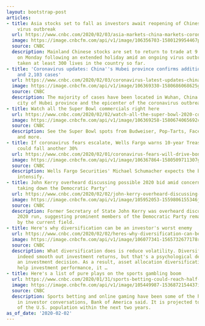 ```yaml
---
layout: bootstrap-post
articles:
- title: Asia stocks set to fall as investors await reopening of Chinese markets amid
    virus outbreak
  url: https://www.cnbc.com/2020/02/03/asia-markets-china-markets-coronavirus-caixin-manufacturing-pmi-in-focus.html
  image: https://image.cnbcfm.com/api/v1/image/106356703-1580129954467preview.jpg?v=1580686304
  source: CNBC
  description: Mainland Chinese stocks are set to return to trade at 9:30 a.m. HK/SIN
    on Monday following an extended holiday amid an ongoing virus outbreak that has
    taken at least 300 lives in the country so far.
- title: 'Coronavirus updates: China''s Hubei province confirms additional 56 deaths
    and 2,103 cases'
  url: https://www.cnbc.com/2020/02/03/coronavirus-latest-updates-china-hubei-wuhan-cases.html
  image: https://image.cnbcfm.com/api/v1/image/106369330-1580686068625gettyimages-1198061940.jpeg?v=1580686672
  source: CNBC
  description: The majority of cases have been located in Wuhan, China — the capital
    city of Hubei province and the epicenter of the coronavirus outbreak.
- title: Watch all the Super Bowl commercials right here
  url: https://www.cnbc.com/2020/02/02/watch-all-the-super-bowl-2020-commercials.html
  image: https://image.cnbcfm.com/api/v1/image/106369258-1580674065692cheetosmchammer.png?v=1580674094
  source: CNBC
  description: See the Super Bowl spots from Budweiser, Pop-Tarts, Facebook, Hummer
    and more.
- title: If coronavirus fears escalate, Wells Fargo warns 10-year Treasury yields
    could fall another 30%
  url: https://www.cnbc.com/2020/02/01/coronavirus-fears-will-drive-bond-yields-even-lower-wells-fargo-warns.html
  image: https://image.cnbcfm.com/api/v1/image/106367864-1580509711307gettyimages-1197857200.jpeg?v=1580509768
  source: CNBC
  description: Wells Fargo Securities' Michael Schumacher expects the bond rush to
    intensify.
- title: John Kerry overheard discussing possible 2020 bid amid concern of 'Sanders
    taking down the Democratic Party'
  url: https://www.cnbc.com/2020/02/02/john-kerry-overheard-discussing-possible-2020-bid.html
  image: https://image.cnbcfm.com/api/v1/image/105952053-1559806155346johnkerry2.jpg?v=1559806235
  source: CNBC
  description: Former Secretary of State John Kerry was overheard discussing a possible
    2020 run, suggesting prominent members of the Democratic Party remain deeply unsettled
    by the current field.
- title: Here's why diversification can be an investor's worst enemy
  url: https://www.cnbc.com/2020/02/02/heres-why-diversification-can-be-an-investors-worst-enemy.html
  image: https://image.cnbcfm.com/api/v1/image/106077341-1565732677178rts2me4h.jpg?v=1566636939
  source: CNBC
  description: What diversification does is reduce volatility. Diversification does
    indeed smooth out investment returns, but that's a psychological decision, not
    an investment decision. As a result, asset allocation diversification does not
    help investment performance, it …
- title: Here's a list of pure plays on the sports gambling boom
  url: https://www.cnbc.com/2020/01/31/sports-betting-could-reach-half-of-the-us-population-by-2022.html
  image: https://image.cnbcfm.com/api/v1/image/105449987-1536872154437img_5731.jpg?v=1536872192
  source: CNBC
  description: Sports betting and online gaming have been some of the hottest topics
    in investor conversations, Bank of America said. It is projected to reach 50%
    of the U.S. population within the next two years.
as_of_date: '2020-02-02'
---
```


